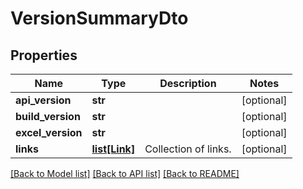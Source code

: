 # VersionSummaryDto


## Properties
Name | Type | Description | Notes
------------ | ------------- | ------------- | -------------
**api_version** | **str** |  | [optional] 
**build_version** | **str** |  | [optional] 
**excel_version** | **str** |  | [optional] 
**links** | [**list[Link]**](Link.md) | Collection of links. | [optional] 

[[Back to Model list]](../README.md#documentation-for-models) [[Back to API list]](../README.md#documentation-for-api-endpoints) [[Back to README]](../README.md)


